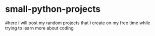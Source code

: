 # small-python-projects

#here i will post my random projects that i create on my free time while trying to learn more about coding
